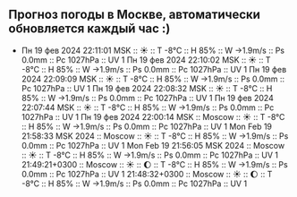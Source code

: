## Прогноз погоды в Москве, автоматически обновляется каждый час :)
- Пн 19 фев 2024 22:11:01 MSK :: ☀️  :: T -8°C :: H 85% :: W →1.9m/s :: Ps 0.0mm :: Pc 1027hPa :: UV 1
Пн 19 фев 2024 22:10:02 MSK :: ☀️  :: T -8°C :: H 85% :: W →1.9m/s :: Ps 0.0mm :: Pc 1027hPa :: UV 1
Пн 19 фев 2024 22:09:09 MSK :: ☀️  :: T -8°C :: H 85% :: W →1.9m/s :: Ps 0.0mm :: Pc 1027hPa :: UV 1
Пн 19 фев 2024 22:08:32 MSK :: ☀️  :: T -8°C :: H 85% :: W →1.9m/s :: Ps 0.0mm :: Pc 1027hPa :: UV 1
Пн 19 фев 2024 22:07:44 MSK :: ☀️  :: T -8°C :: H 85% :: W →1.9m/s :: Ps 0.0mm :: Pc 1027hPa :: UV 1
Пн 19 фев 2024 22:00:14 MSK :: Moscow :: ☀️  :: T -8°C :: H 85% :: W →1.9m/s :: Ps 0.0mm :: Pc 1027hPa :: UV 1
Mon Feb 19 21:58:33 MSK 2024 :: Moscow :: ☀️  :: T -8°C :: H 85% :: W →1.9m/s :: Ps 0.0mm :: Pc 1027hPa :: UV 1
Mon Feb 19 21:56:05 MSK 2024 :: Moscow :: ☀️  :: T -8°C :: H 85% :: W →1.9m/s :: Ps 0.0mm :: Pc 1027hPa :: UV 1
21:49:21+0300 :: Moscow :: ☀️  :: 🌔 :: T -8°C :: H 85% :: W →1.9m/s :: Ps 0.0mm :: Pc 1027hPa :: UV 1
21:48:32+0300 :: Moscow :: ☀️  :: 🌔 :: T -8°C :: H 85% :: W →1.9m/s :: Ps 0.0mm :: Pc 1027hPa :: UV 1
